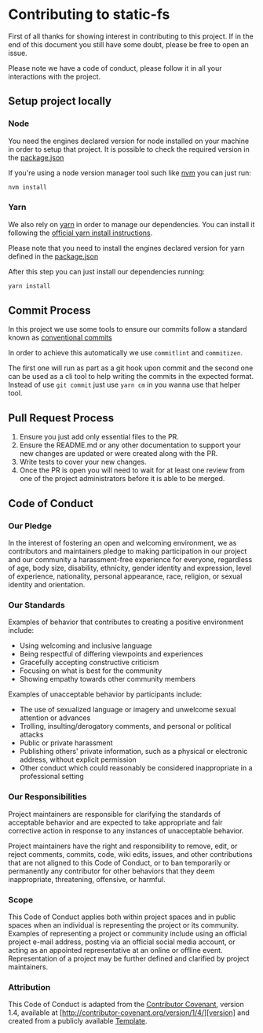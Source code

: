 # Contributing to static-fs

First of all thanks for showing interest in contributing to this project.
If in the end of this document you still have some doubt, please be free to 
open an issue. 

Please note we have a code of conduct, please follow it in all your interactions with the project.

## Setup project locally

### Node
You need the engines declared version for node installed on your machine 
in order to setup that project.
It is possible to check the required version in the [package.json](https://github.com/mistic/static-fs/blob/master/package.json) 

If you're using a node version manager tool such like [nvm](https://github.com/nvm-sh/nvm) you 
can just run: 

```bash
nvm install
```

### Yarn
We also rely on [yarn](https://yarnpkg.com) in order to manage our dependencies.
You can install it following the [official yarn install instructions](https://yarnpkg.com/en/docs/install).

Please note that you need to install the engines declared version for yarn 
defined in the [package.json](https://github.com/mistic/static-fs/blob/master/package.json)

After this step you can just install our dependencies running:

```bash
yarn install
```

## Commit Process

In this project we use some tools to ensure our commits follow a standard 
known as [conventional commits](https://www.conventionalcommits.org/en/v1.0.0-beta.4/)

In order to achieve this automatically we use `commitlint` and `commitizen`.

The first one will run as part as a git hook upon commit and the second one 
can be used as a cli tool to help writing the commits in the expected format.
Instead of use `git commit` just use `yarn cm` in you wanna use that helper tool.

## Pull Request Process

1. Ensure you just add only essential files to the PR.
2. Ensure the README.md or any other documentation to support your new changes
   are updated or were created along with the PR.
3. Write tests to cover your new changes. 
4. Once the PR is open you will need to wait for at least one review 
   from one of the project administrators before it is able to be merged. 

## Code of Conduct

### Our Pledge

In the interest of fostering an open and welcoming environment, we as
contributors and maintainers pledge to making participation in our project and
our community a harassment-free experience for everyone, regardless of age, body
size, disability, ethnicity, gender identity and expression, level of experience,
nationality, personal appearance, race, religion, or sexual identity and
orientation.

### Our Standards

Examples of behavior that contributes to creating a positive environment
include:

* Using welcoming and inclusive language
* Being respectful of differing viewpoints and experiences
* Gracefully accepting constructive criticism
* Focusing on what is best for the community
* Showing empathy towards other community members

Examples of unacceptable behavior by participants include:

* The use of sexualized language or imagery and unwelcome sexual attention or
advances
* Trolling, insulting/derogatory comments, and personal or political attacks
* Public or private harassment
* Publishing others' private information, such as a physical or electronic
  address, without explicit permission
* Other conduct which could reasonably be considered inappropriate in a
  professional setting

### Our Responsibilities

Project maintainers are responsible for clarifying the standards of acceptable
behavior and are expected to take appropriate and fair corrective action in
response to any instances of unacceptable behavior.

Project maintainers have the right and responsibility to remove, edit, or
reject comments, commits, code, wiki edits, issues, and other contributions
that are not aligned to this Code of Conduct, or to ban temporarily or
permanently any contributor for other behaviors that they deem inappropriate,
threatening, offensive, or harmful.

### Scope

This Code of Conduct applies both within project spaces and in public spaces
when an individual is representing the project or its community. Examples of
representing a project or community include using an official project e-mail
address, posting via an official social media account, or acting as an appointed
representative at an online or offline event. Representation of a project may be
further defined and clarified by project maintainers.

### Attribution

This Code of Conduct is adapted from the [Contributor Covenant][homepage], version 1.4,
available at [http://contributor-covenant.org/version/1/4/][version] and created 
from a publicly available [Template][template].

[homepage]: http://contributor-covenant.org
[version]: http://contributor-covenant.org/version/1/4/
[template]: https://gist.github.com/PurpleBooth/b24679402957c63ec426
